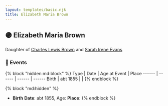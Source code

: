 ```yaml
---
layout: templates/basic.njk
title: Elizabeth Maria Brown
---
```

## 🟣 Elizabeth Maria Brown

Daughter of [Charles Lewis Brown](/people/7/70538697) and [Sarah Irene Evans](/people/4/47294572)

### 📆 Events

{% block "hidden md:block" %}
Type | Date | Age at Event | Place
------ | ------ | ------ | ------
Birth | abt 1855 |  |
{% endblock %}

{% block "md:hidden" %}
- **Birth**
**Date**: abt 1855, Age:
**Place**:
{% endblock %}
